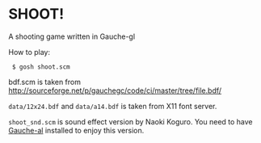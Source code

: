 # SHOOT!
A shooting game written in Gauche-gl

How to play:

     $ gosh shoot.scm

bdf.scm is taken from  http://sourceforge.net/p/gauchegc/code/ci/master/tree/file.bdf/

`data/12x24.bdf` and `data/a14.bdf` is taken from X11 font server.

`shoot_snd.scm` is sound effect version by Naoki Koguro.
You need to have [Gauche-al](http://www.koguro.net/prog/Gauche-al/index.html) installed to enjoy this version.

